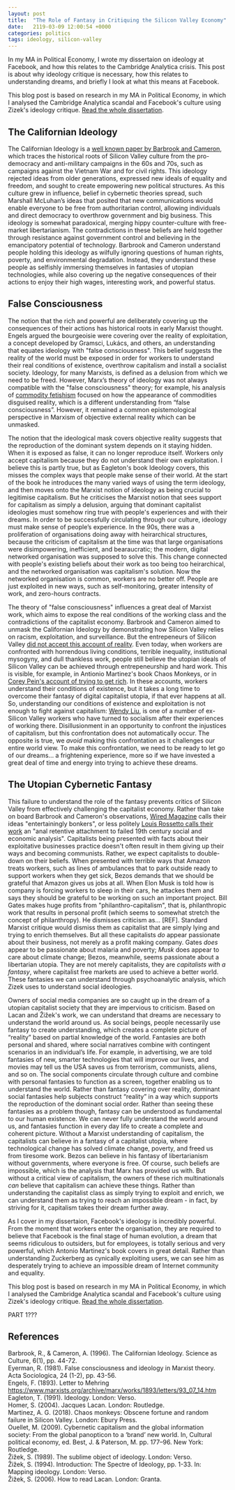 ```yaml
---
layout: post
title:  "The Role of Fantasy in Critiquing the Silicon Valley Economy"
date:   2119-03-09 12:00:54 +0000
categories: politics
tags: ideology, silicon-valley
---
```


In my MA in Political Economy, I wrote my dissertaion on ideology at Facebook, and how this relates to the Cambridge Analytica crisis. This post is about why ideology critique is necessary, how this relates to understanding dreams, and briefly I look at what this means at Facebook. 

This blog post is based on research in my MA in Political Economy, in which I analysed the Cambridge Analytica scandal and Facebook's culture using Zizek's ideology critique. [Read the whole dissertation](/politics/2018/12/05/californian-ideology-cambridge-analytica.html).

## The Californian Ideology

The Californian Ideology is a [well known paper by Barbrook and Cameron](http://www.imaginaryfutures.net/2007/04/17/the-californian-ideology-2/), which traces the historical roots of Silicon Valley culture from the pro-democracy and anti-military campaigns in the 60s and 70s, such as campaigns against the Vietnam War and for civil rights. This ideology rejected ideas from older generations, expressed new ideals of equality and freedom, and sought to create empowering new political structures. As this culture grew in influence, belief in cybernetic theories spread, such Marshall McLuhan’s ideas that posited that new communications would enable everyone to be free from authoritarian control, allowing individuals and direct democracy to overthrow government and big business. This ideology is somewhat paradoxical, merging hippy counter-culture with free-market libertarianism. The contradictions in these beliefs are held together through resistance against government control and believing in the emancipatory potential of technology. Barbrook and Cameron understand people holding this ideology as wilfully ignoring questions of human rights, poverty, and environmental degradation. Instead, they understand these people as selfishly immersing themselves in fantasies of utopian technologies, while also covering up the negative consequences of their actions to enjoy their high wages, interesting work, and powerful status.

## False Consciousness

The notion that the rich and powerful are deliberately covering up the consequences of their actions has historical roots in early Marxist thought. Engels argued the bourgeoisie were covering over the reality of exploitation, a concept developed by Gramsci, Lukács, and others, an understanding that equates ideology with "false consciousness". This belief suggests the reality of the world must be exposed in order for workers to understand their real conditions of existence, overthrow capitalism and install a socialist society. Ideology, for many Marxists, is defined as a delusion from which we need to be freed. However, Marx’s theory of ideology was not always compatible with the "false consciousness" theory; for example, his analysis of [commodity fetishism](https://www.cla.purdue.edu/english/theory/marxism/modules/marxfetishism.html) focused on how the appearance of commodities disguised reality, which is a different understanding from “false consciousness”. However, it remained a common epistemological perspective in Marxism of objective external reality which can be unmasked.

The notion that the ideological mask covers objective reality suggests that the reproduction of the dominant system depends on it staying hidden. When it is exposed as false, it can no longer reproduce itself. Workers only accept capitalism because they do not understand their own exploitation. I believe this is partly true, but as Eagleton's book Ideology covers, this misses the complex ways that people make sense of their world. At the start of the book he introduces the many varied ways of using the term ideology, and then moves onto the Marxist notion of ideology as being crucial to legitimise capitalism. But he criticises the Marxist notion that sees support for capitalism as simply a delusion, arguing that dominant capitalist ideologies must somehow ring true with people's experiences and with their dreams. 
In order to be successfully circulating through our culture, ideology must make sense of people’s experience. In the 90s, there was a proliferation of organisations doing away with heirarchical structures, because the criticism of capitalism at the time was that large organisations were disimpowering, inefficient, and bearaucratic; the modern, digital networked organisation was supposed to solve this. This change connected with people's existing beliefs about their work as too being too heirarchical, and the networked organisation was capitalism's solution. Now the networked organisation is common, workers are no better off. People are just exploited in new ways, such as self-monitoring, greater intensity of work, and zero-hours contracts.

The theory of "false consciousness" influences a great deal of Marxist work, which aims to expose the real conditions of the working class and the contradictions of the capitalist economy. Barbrook and Cameron aimed to unmask the Californian Ideology by demonstrating how Silicon Valley relies on racism, exploitation, and surveillance. But the entrepeneurs of Silicon Valley [did not accept this account of reality](http://www.metamute.org/editorial/articles/to-mutoids-re-californian-ideology ). Even today, when workers are confronted with horrendous living conditions, terrible inequality, institutional mysogyny, and dull thankless work, people still believe the utopian ideals of Silicon Valley can be achieved through entrepeneurship and hard work. This is visible, for example, in Antionio Martinez's book Chaos Monkeys, or in [Corey Pein's account of trying to get rich](https://www.theguardian.com/news/2018/apr/17/get-rich-quick-silicon-valley-startup-billionaire-techie). In these accounts, workers understand their conditions of existence, but it takes a long time to overcome their fantasy of digital capitalist utopia, if that ever happens at all. So, understanding our conditions of existence and exploitation is not enough to fight against capitalism: [Wendy Liu](https://notesfrombelow.org/article/organising-silicon-valleys-shadow-workforce), is one of a number of ex-Silicon Valley workers who have turned to socialism after their experiences of working there. Disillusionment in an opportunity to confront the injustices of capitalism, but this confrontation does not automatically occur. The opposite is true, we _avoid_ making this confrontation as it challenges our entire world view. To make this confrontation, we need to be ready to let go of our dreams... a frightening experience, more so if we have invested a great deal of time and energy into trying to achieve these dreams.

## The Utopian Cybernetic Fantasy

This failure to understand the role of the fantasy prevents critics of Silicon Valley from effectively challenging the capitalist economy. Rather than take on board Barbrook and Cameron's observations, [Wired Magazine](https://www.wired.com/2014/01/california-ideology-andy-cameron-richard-barbrook/) calls their ideas "entertainingly bonkers", or less politely [Louis Rossetto calls their work](https://web.archive.org/web/19970614205217/http://www.wmin.ac.uk/media/HRC/ci/calif2.html) an "anal retentive attachment to failed 19th century social and economic analysis". Capitalists being presented with facts about their exploitative businesses practice doesn't often result in them giving up their ways and becoming communists. Rather, we expect capitalists to double-down on their beliefs. When presented with terrible ways that Amazon treats workers, such as lines of ambulances that to park outside ready to support workers when they get sick, Bezos demands that we should be grateful that Amazon gives us jobs at all. When Elon Musk is told how is company is forcing workers to sleep in their cars, he attackes them and says they should be grateful to be working on such an important project. Bill Gates makes huge profits from "philanthro-capitalism", that is, philanthropic work that results in personal profit (which seems to somewhat stretch the concept of philanthropy). He dismisses criticism as... [REF]. Standard Marxist critique would dismiss them as capitalist that are simply lying and trying to enrich themselves. But all these capitalists _do_ appear passionate about their business, not merely as a profit making company. Gates _does_ appear to be passionate about malaria and poverty; _Musk_ does appear to care about climate change; Bezos, meanwhile, seems passionate about a libertarian utopia. They are not merely capitalists, they are _capitalists with a fantasy_, where capitalist free markets are used to achieve a better world. These fantasies we can understand through psychoanalytic analysis, which Zizek uses to understand social ideologies.


Owners of social media companies are so caught up in the dream of a utopian capitalist society that they are impervious to criticism. Based on Lacan and Žižek's work, we can understand that dreams are necessary to understand the world around us. As social beings, people necessarily use fantasy to create understanding, which creates a complete picture of “reality” based on partial knowledge of the world.  Fantasies are both personal and shared, where social narratives combine with contingent scenarios in an individual’s life. For example, in advertising, we are told fantasies of new, smarter technologies that will improve our lives, and movies may tell us the USA saves us from terrorism, communists, aliens, and so on. The social components circulate through culture and combine with personal fantasies to function as a screen, together enabling us to understand the world. Rather than fantasy covering over reality, dominant social fantasies help subjects construct “reality” in a way which supports the reproduction of the dominant social order. Rather than seeing these fantasies as a problem though, fantasy can be understood as fundamental to our human existence. We can never fully understand the world around us, and fantasies function in every day life to create a complete and coherent picture. Without a Marxist understanding of capitalism, the capitalists can believe in a fantasy of a capitalist utopia, where technological change has solved climate change, poverty, and freed us from tiresome work. Bezos can believe in his fantasy of libertarianism without governments, where everyone is free. Of course, such beliefs are impossible, which is the analysis that Marx has provided us with. But without a critical view of capitalism, the owners of these rich multinationals _can_ believe that capitalism can achieve these things. Rather than understanding the capitalist class as simply trying to exploit and enrich, we can understand them as trying to reach an impossible dream - in fact, by striving for it, capitalism takes their dream further away.

As I cover in my dissertaion, Facebook's ideology is incredibly powerful. From the moment that workers enter the organisation, they are required to believe that Facebook is the final stage of human evolution, a dream that seems ridiculous to outsiders, but for employees, is totally serious and very powerful, which Antonio Martinez's book covers in great detail. Rather than understanding Zuckerberg as cynically exploiting users, we can see him as desperately trying to achieve an impossible dream of Internet community and equality. 

This blog post is based on research in my MA in Political Economy, in which I analysed the Cambridge Analytica scandal and Facebook's culture using Zizek's ideology critique. [Read the whole dissertation](/politics/2018/12/05/californian-ideology-cambridge-analytica.html).

PART 1???

## References
Barbrook, R., & Cameron, A. (1996). The Californian Ideology. Science as Culture, 6(1), pp. 44-72.   
Eyerman, R. (1981). False consciousness and ideology in Marxist theory. Acta Sociologica, 24 (1-2), pp. 43-56.   
Engels, F. (1893). Letter to Mehring https://www.marxists.org/archive/marx/works/1893/letters/93_07_14.htm    
Eagleton, T. (1991). Ideology. London: Verso.   
Homer, S. (2004). Jacques Lacan. London: Routledge.   
Martinez, A. G. (2018). Chaos monkeys: Obscene fortune and random failure in Silicon Valley. London: Ebury Press.  
Ouellet, M. (2009). Cybernetic capitalism and the global information society: From the global panopticon to a ‘brand’ new world. In, Cultural political economy, ed. Best, J. & Paterson, M. pp. 177–96. New York: Routledge.   
Žižek, S. (1989). The sublime object of ideology. London: Verso.   
Žižek, S. (1994). Introduction: The Spectre of Ideology, pp. 1-33. In: Mapping ideology. London: Verso.   
Žižek, S. (2006). How to read Lacan. London: Granta.   
